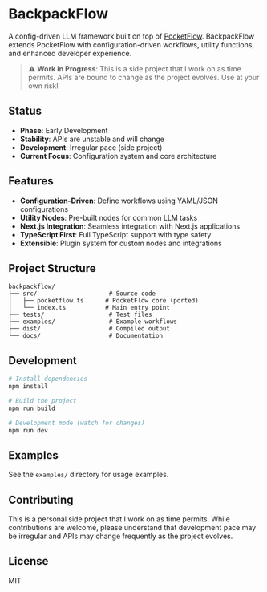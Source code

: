 # BackpackFlow

A config-driven LLM framework built on top of [PocketFlow](https://github.com/The-Pocket/PocketFlow-Typescript). BackpackFlow extends PocketFlow with configuration-driven workflows, utility functions, and enhanced developer experience.

> **⚠️ Work in Progress**: This is a side project that I work on as time permits. APIs are bound to change as the project evolves. Use at your own risk!

## Status

- **Phase**: Early Development
- **Stability**: APIs are unstable and will change
- **Development**: Irregular pace (side project)
- **Current Focus**: Configuration system and core architecture

## Features

- **Configuration-Driven**: Define workflows using YAML/JSON configurations
- **Utility Nodes**: Pre-built nodes for common LLM tasks
- **Next.js Integration**: Seamless integration with Next.js applications
- **TypeScript First**: Full TypeScript support with type safety
- **Extensible**: Plugin system for custom nodes and integrations

## Project Structure

```
backpackflow/
├── src/                    # Source code
│   ├── pocketflow.ts      # PocketFlow core (ported)
│   └── index.ts           # Main entry point
├── tests/                  # Test files
├── examples/               # Example workflows
├── dist/                   # Compiled output
└── docs/                   # Documentation
```

## Development

```bash
# Install dependencies
npm install

# Build the project
npm run build

# Development mode (watch for changes)
npm run dev
```

## Examples

See the `examples/` directory for usage examples.

## Contributing

This is a personal side project that I work on as time permits. While contributions are welcome, please understand that development pace may be irregular and APIs may change frequently as the project evolves.

## License

MIT 